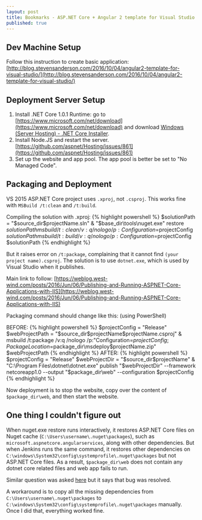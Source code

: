 ```yaml
---
layout: post
title: Bookmarks - ASP.NET Core + Angular 2 template for Visual Studio
published: true
---
```


Dev Machine Setup
-----------------

Follow this instruction to create basic application: [http://blog.stevensanderson.com/2016/10/04/angular2-template-for-visual-studio/](http://blog.stevensanderson.com/2016/10/04/angular2-template-for-visual-studio/)

Deployment Server Setup
------------------

1. Install .NET Core 1.0.1 Runtime: go to [https://www.microsoft.com/net/download](https://www.microsoft.com/net/download) and download [Windows (Server Hosting) - .NET Core Installer](https://go.microsoft.com/fwlink/?LinkID=827547).
2. Install Node.JS and restart the server. [https://github.com/aspnet/Hosting/issues/861](https://github.com/aspnet/Hosting/issues/861)
3. Set up the website and app pool. The app pool is better be set to "No Managed Code".

Packaging and Deployment
--------------------

VS 2015 ASP.NET Core project uses `.xproj`, not `.csproj`. This works fine with `MSBuild /t:clean` and `/t:build`.

Compiling the solution with .xproj:
{% highlight powershell %}
$solutionPath = "$source_dir\$projectName.sln"
& "$base_dir\tools\nuget.exe" restore $solutionPath
msbuild /t:clean /v:q /nologo /p:Configuration=$projectConfig $solutionPath
msbuild /t:build /v:q /nologo /p:Configuration=$projectConfig $solutionPath
{% endhighlight %}

But it raises error on `/t:package`, complaining that it cannot find `(your project name).csproj`. The solution is to use `dotnet.exe`, which is used by Visual Studio when it publishes.

Main link to follow: [https://weblog.west-wind.com/posts/2016/Jun/06/Publishing-and-Running-ASPNET-Core-Applications-with-IIS](https://weblog.west-wind.com/posts/2016/Jun/06/Publishing-and-Running-ASPNET-Core-Applications-with-IIS)

Packaging command should change like this: (using PowerShell)

BEFORE:
{% highlight powershell %}
$projectConfig = "Release"
$webProjectPath = "$source_dir\$projectName\$projectName.csproj"
& msbuild /t:package /v:q /nologo /p:"Configuration=$projectConfig;PackageLocation=$package_dir\msdeploy\$projectName.zip" $webProjectPath
{% endhighlight %}
AFTER:
{% highlight powershell %}
$projectConfig = "Release"
$webProjectDir = "$source_dir\$projectName"
& "C:\Program Files\dotnet\dotnet.exe" publish "$webProjectDir" --framework netcoreapp1.0 --output "$package_dir\web" --configuration $projectConfig
{% endhighlight %}

Now deployment is to stop the website, copy over the content of `$package_dir\web`, and then start the website.

One thing I couldn't figure out
--------------------
When nuget.exe restore runs interactively, it restores ASP.NET Core files on Nuget cache (`C:\Users\username\.nuget\packages`), such as `microsoft.aspnetcore.angularservices`, along with other dependencies. But when Jenkins runs the same command, it restores other dependencies on `C:\windows\System32\config\systemprofile\.nuget\packages` but not ASP.NET Core files. As a result, `$package_dir\web` does not contain any dotnet core related files and web app fails to run.

Similar question was asked [here](http://stackoverflow.com/questions/34580599/building-a-net-core-app-via-command-line-so-that-it-works-on-a-machine-without) but it says that bug was resolved.

A workaround is to copy all the missing dependencies from `C:\Users\username\.nuget\packages` to `C:\windows\System32\config\systemprofile\.nuget\packages` manually. Once I did that, everything worked fine.
